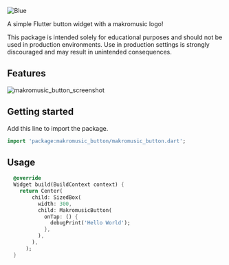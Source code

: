 ![Blue](https://github.com/makromusic/flutter_tutorials/assets/47090675/6d0cc8f7-de4a-4f87-b66c-42455b2eb2eb)

A simple Flutter button widget with a makromusic logo!

This package is intended solely for educational purposes and should not be used in production environments. 
Use in production settings is strongly discouraged and may result in unintended consequences.

## Features

![makromusic_button_screenshot](https://github.com/makromusic/flutter_tutorials/assets/47090675/0e6aff16-3b4b-4222-94e3-cc31f6652754)

## Getting started

Add this line to import the package.

```dart
import 'package:makromusic_button/makromusic_button.dart';
```

## Usage

```dart
  @override
  Widget build(BuildContext context) {
    return Center(
        child: SizedBox(
          width: 300,
          child: MakromusicButton(
            onTap: () {
              debugPrint('Hello World');
            },
          ),
        ),
      );
  }
```
